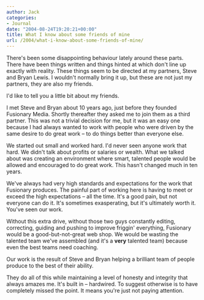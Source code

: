 ```yaml
---
author: Jack
categories:
- Journal
date: "2004-08-24T19:20:21+00:00"
title: What I know about some friends of mine
url: /2004/what-i-know-about-some-friends-of-mine/
---
```


There's been some disappointing behaviour lately around these parts.&nbsp; There have been things written and things hinted at which don't line up exactly with reality. These things seem to be directed at my partners, Steve and Bryan Lewis. I wouldn't normally bring it up, but these are not just my partners, they are also my friends.

I'd like to tell you a little bit about my friends.

I met Steve and Bryan about 10 years ago, just before they founded Fusionary Media. Shortly thereafter they asked me to join them as a third partner. This was not a trivial decision for me, but it was an easy one because I had always wanted to work with people who were driven by the same desire to do great work &#8211; to do things better than everyone else.

We started out small and worked hard. I'd never seen anyone work that hard. We didn't talk about profits or salaries or wealth. What we talked about was creating an environment where smart, talented people would be allowed and encouraged to do great work. This hasn't changed much in ten years.

We've always had very high standards and expectations for the work that Fusionary produces. The painful part of working here is having to meet or exceed the high expectations &#8211; all the time. It's a good pain, but not everyone can do it. It's sometimes exasperating, but it's ultimately worth it. You've seen our work.

Without this extra drive, without those two guys constantly editing, correcting, guiding and pushing to improve friggin' everything, Fusionary would be a good-but-not-great web shop. We would be wasting the talented team we've assembled (and it's a **very** talented team) because even the best teams need coaching.

Our work is the result of Steve and Bryan helping a brilliant team of people produce to the best of their ability.

They do all of this while maintaining a level of honesty and integrity that always amazes me. It's built in &#8211; hardwired. To suggest otherwise is to have completely missed the point. It means you're just not paying attention.